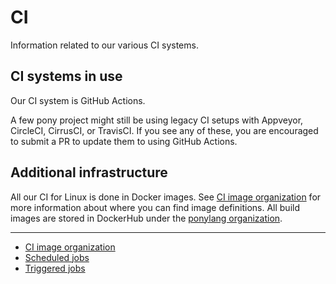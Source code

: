 # CI

Information related to our various CI systems.

## CI systems in use

Our CI system is GitHub Actions.

A few pony project might still be using legacy CI setups with Appveyor, CircleCI, CirrusCI, or TravisCI. If you see any of these, you are encouraged to submit a PR to update them to using GitHub Actions.

## Additional infrastructure

All our CI for Linux is done in Docker images. See [CI image organization](ci-image-organization.md) for more information about where you can find image definitions. All build images are stored in DockerHub under the [ponylang organization](https://hub.docker.com/u/ponylang).

---

- [CI image organization](ci-image-organization.md)
- [Scheduled jobs](scheduled-jobs.md)
- [Triggered jobs](triggered-jobs.md)
